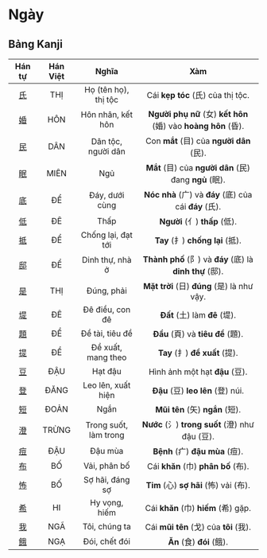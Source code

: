 # Ngày

## Bảng Kanji

| Hán tự | Hán Việt | Nghĩa | Xàm |
| :---: | :---: | :---: | :---: |
| [<span class="stroke-order">氏</span>](https://mazii.net/vi-VN/search/kanji/javi/%E6%B0%8F) | THỊ | Họ (tên họ), thị tộc | Cái **kẹp tóc** (氏) của thị tộc. |
| [<span class="stroke-order">婚</span>](https://mazii.net/vi-VN/search/kanji/javi/%E5%A9%9A) | HÔN | Hôn nhân, kết hôn | **Người phụ nữ** (女) **kết hôn** (婚) vào **hoàng hôn** (昏). |
| [<span class="stroke-order">民</span>](https://mazii.net/vi-VN/search/kanji/javi/%E6%B0%91) | DÂN | Dân tộc, người dân | Con **mắt** (目) của **người dân** (民). |
| [<span class="stroke-order">眠</span>](https://mazii.net/vi-VN/search/kanji/javi/%E7%9C%A0) | MIÊN | Ngủ | **Mắt** (目) của **người dân** (民) đang **ngủ** (眠). |
| [<span class="stroke-order">底</span>](https://mazii.net/vi-VN/search/kanji/javi/%E5%BA%95) | ĐỂ | Đáy, dưới cùng | **Nóc nhà** (广) và **đáy** (底) của cái **đáy** (氏). |
| [<span class="stroke-order">低</span>](https://mazii.net/vi-VN/search/kanji/javi/%E4%BD%8E) | ĐÊ | Thấp | **Người** (亻) **thấp** (低). |
| [<span class="stroke-order">抵</span>](https://mazii.net/vi-VN/search/kanji/javi/%E6%8A%B5) | ĐỂ | Chống lại, đạt tới | **Tay** (扌) **chống lại** (抵). |
| [<span class="stroke-order">邸</span>](https://mazii.net/vi-VN/search/kanji/javi/%E9%82%B8) | ĐỂ | Dinh thự, nhà ở | **Thành phố** (阝) và **đáy** (底) là **dinh thự** (邸). |
| [<span class="stroke-order">是</span>](https://mazii.net/vi-VN/search/kanji/javi/%E6%98%AF) | THỊ | Đúng, phải | **Mặt trời** (日) **đúng** (是) là như vậy. |
| [<span class="stroke-order">堤</span>](https://mazii.net/vi-VN/search/kanji/javi/%E5%A0%A4) | ĐÊ | Đê điều, con đê | **Đất** (土) làm **đê** (堤). |
| [<span class="stroke-order">題</span>](https://mazii.net/vi-VN/search/kanji/javi/%E9%A1%8C) | ĐỀ | Đề tài, tiêu đề | **Đầu** (頁) và **tiêu đề** (題). |
| [<span class="stroke-order">提</span>](https://mazii.net/vi-VN/search/kanji/javi/%E6%8F%90) | ĐỀ | Đề xuất, mang theo | **Tay** (扌) **đề xuất** (提). |
| [<span class="stroke-order">豆</span>](https://mazii.net/vi-VN/search/kanji/javi/%E8%B1%86) | ĐẬU | Hạt đậu | Hình ảnh một hạt **đậu** (豆). |
| [<span class="stroke-order">登</span>](https://mazii.net/vi-VN/search/kanji/javi/%E7%99%BB) | ĐĂNG | Leo lên, xuất hiện | **Đậu** (豆) **leo lên** (登) núi. |
| [<span class="stroke-order">短</span>](https://mazii.net/vi-VN/search/kanji/javi/%E7%9F%AD) | ĐOẢN | Ngắn | **Mũi tên** (矢) **ngắn** (短). |
| [<span class="stroke-order">澄</span>](https://mazii.net/vi-VN/search/kanji/javi/%E6%BE%84) | TRỪNG | Trong suốt, làm trong | **Nước** (氵) **trong suốt** (澄) như đậu (豆). |
| [<span class="stroke-order">痘</span>](https://mazii.net/vi-VN/search/kanji/javi/%E7%97%98) | ĐẬU | Đậu mùa | **Bệnh** (疒) **đậu mùa** (痘). |
| [<span class="stroke-order">布</span>](https://mazii.net/vi-VN/search/kanji/javi/%E5%B8%83) | BỐ | Vải, phân bố | Cái **khăn** (巾) **phân bố** (布). |
| [<span class="stroke-order">怖</span>](https://mazii.net/vi-VN/search/kanji/javi/%E6%80%96) | BỐ | Sợ hãi, đáng sợ | **Tim** (心) **sợ hãi** (怖) vải (布). |
| [<span class="stroke-order">希</span>](https://mazii.net/vi-VN/search/kanji/javi/%E5%B8%8C) | HI | Hy vọng, hiếm | Cái **khăn** (巾) **hiếm** (希) gặp. |
| [<span class="stroke-order">我</span>](https://mazii.net/vi-VN/search/kanji/javi/%E6%88%91) | NGÃ | Tôi, chúng ta | Cái **mũi tên** (戈) của **tôi** (我). |
| [<span class="stroke-order">餓</span>](https://mazii.net/vi-VN/search/kanji/javi/%E9%A4%93) | NGẠ | Đói, chết đói | **Ăn** (食) **đói** (餓). |

